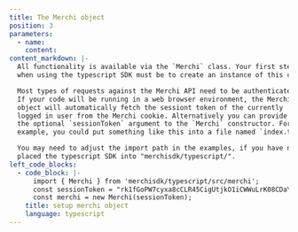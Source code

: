 ```yaml
---
title: The Merchi object
position: 3
parameters:
  - name:
    content:
content_markdown: |-
  All functionality is available via the `Merchi` class. Your first step
  when using the typescript SDK must be to create an instance of this class.

  Most types of requests against the Merchi API need to be authenticated.
  If your code will be running in a web browser environment, the Merchi
  object will automatically fetch the sessiont token of the currently
  logged in user from the Merchi cookie. Alternatively you can provide
  the optional `sessionToken` argument to the `Merchi` constructor. For
  example, you could put something like this into a file named `index.ts`.

  You may need to adjust the import path in the examples, if you have not
  placed the typescript SDK into "merchisdk/typescript/".
left_code_blocks:
  - code_block: |-
      import { Merchi } from 'merchisdk/typescript/src/merchi';
      const sessionToken = "rk1fGoPW7cyxa8cCLR45CigUtjkO1iCWWuLrK08CDaYD2gHoPHYtF7KsfTgmFcwl8tOyQssaIchgzbTSarjk8A";
      const merchi = new Merchi(sessionToken);
    title: setup merchi object
    language: typescript
---
```

